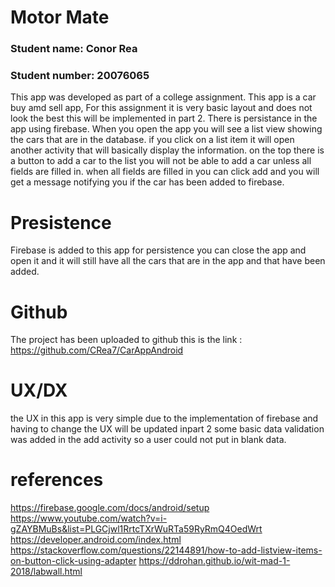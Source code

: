 # Motor Mate

### Student name: Conor Rea
### Student number: 20076065
This app was developed as part of a college assignment. This app is a car buy amd sell app, For this assignment it is very basic layout
and does not look the best this will be implemented in part 2. There is persistance in the app using firebase. When you open the app 
you will see a list view showing the cars that are in the database. if you click on a list item it will open another activity that 
will basically display the information. on the top there is a button to add a car to the list you will not be able to add a car unless
all fields are filled in. when all fields are filled in you can click add and you will get a message notifying you if the car has been
 added to firebase. 
 
 # Presistence
 Firebase is added to this app for persistence you can close the app and open it and it will still have all the cars that are in the app
 and that have been added.
 
 # Github
 The project has been uploaded to github this is the link : https://github.com/CRea7/CarAppAndroid
 
 # UX/DX
 the UX in this app is very simple due to the implementation of firebase and having to change the UX will be updated inpart 2
 some basic data validation was added in the add activity so a user could not put in blank data.
 
 # references
 https://firebase.google.com/docs/android/setup
 https://www.youtube.com/watch?v=i-gZAYBMuBs&list=PLGCjwl1RrtcTXrWuRTa59RyRmQ4OedWrt
 https://developer.android.com/index.html
 https://stackoverflow.com/questions/22144891/how-to-add-listview-items-on-button-click-using-adapter
 https://ddrohan.github.io/wit-mad-1-2018/labwall.html
 
 
